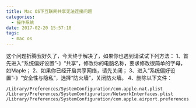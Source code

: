 ```yaml
---
title: Mac OS下互联网共享无法连接问题
categories:
  - 操作系统
date: 2017-02-20 15:57:18
tags:
  - mac os
---
```


这个问题折腾我好久了，今天终于解决了，如果你也遇到请试试下列方法： 1、首先进入“系统偏好设置”-》“共享”，修改你的电脑名称，要求修改很简单的字母，如Maple； 2、如果你已经开启共享网络，请先关闭； 3、进入“系统偏好设置”-》“安全性与隐私”，选择“防火墙”，关闭防火墙。 4、删除以下文件：

    /Library/Preferences/SystemConfiguration/com.apple.nat.plist
    /Library/Preferences/SystemConfiguration/NetworkInterfaces.plist
    /Library/Preferences/SystemConfiguration/com.apple.airport.preferences.plist